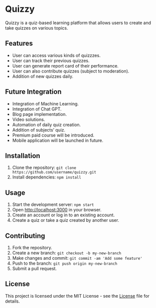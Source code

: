 # Quizzy

Quizzy is a quiz-based learning platform that allows users to create and take quizzes on various topics.

## Features

- User can access various kinds of quizzzes.
- User can track their previous quizzes.
- User can generate report card of their performance.
- User can also contribute quizzes (subject to moderation).
- Addition of new quizzes daily.

## Future Integration

- Integration of Machine Learning.
- Integration of Chat GPT.
- Blog page implementation.
- Video solutions.
- Automation of daily quiz creation.
- Addition of subjects’ quiz.
- Premium paid course will be introduced.
- Mobile application will be launched in future.

## Installation

1. Clone the repository: `git clone https://github.com/username/quizzy.git`
2. Install dependencies: `npm install`

## Usage

1. Start the development server: `npm start`
2. Open [http://localhost:3000](http://localhost:3000) in your browser.
3. Create an account or log in to an existing account.
4. Create a quiz or take a quiz created by another user.

## Contributing

1. Fork the repository.
2. Create a new branch: `git checkout -b my-new-branch`
3. Make changes and commit: `git commit -am 'Add some feature'`
4. Push to the branch: `git push origin my-new-branch`
5. Submit a pull request.

## License

This project is licensed under the MIT License - see the [License](License) file for details.
